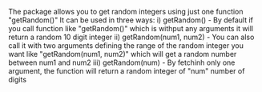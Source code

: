The package allows you to get random integers using just one function "getRandom()"
It can be used in three ways:
    i) getRandom() - 
    By default if you call function like "getRandom()" which is withput any arguments it will return a random 10 digit integer
    ii) getRandom(num1, num2) - 
    You can also call it with two arguments defining the range of the random integer you want like "getRandom(num1, num2)" which will get a random number between num1 and num2
    iii) getRandom(num) - 
    By fetchinh only one argument, the function will return a random integer of "num" number of digits
